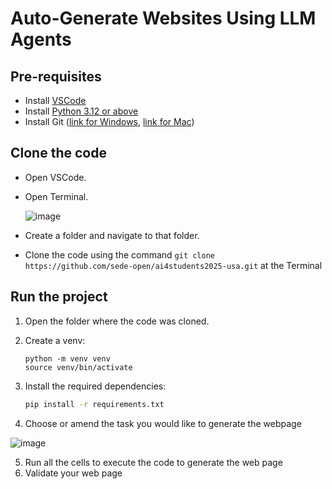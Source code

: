 # Auto-Generate Websites Using LLM Agents

## Pre-requisites

* Install [VSCode](https://code.visualstudio.com/download)
* Install [Python 3.12 or above](https://www.python.org/downloads/)
* Install Git ([link for Windows](https://git-scm.com/downloads/win), [link for Mac](https://git-scm.com/downloads/mac))

## Clone the code

* Open VSCode.
* Open Terminal.

  ![image](https://github.com/user-attachments/assets/3214b3e0-0ab9-4580-89f4-afe252409581)

* Create a folder and navigate to that folder.
* Clone the code using the command `git clone https://github.com/sede-open/ai4students2025-usa.git` at the Terminal



## Run the project

1. Open the folder where the code was cloned.

2. Create a venv:
    ```
    python -m venv venv
    source venv/bin/activate  
    ```

3. Install the required dependencies:
    ```bash
    pip install -r requirements.txt
    ```

4. Choose or amend the task you would like to generate the webpage

  ![image](https://github.com/user-attachments/assets/96e71f52-efa2-43d9-b152-cc32fdf0d275)

5. Run all the cells to execute the code to generate the web page
6. Validate your web page
